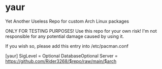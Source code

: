 # yaur
Yet Another Useless Repo for custom Arch Linux packages

ONLY FOR TESTING PURPOSES!
Use this repo for your own risk! I'm not responsible for any potential damage caused by using it. 

If you wish so, please add this entry into /etc/pacman.conf

[yaur]
SigLevel = Optional DatabaseOptional
Server = https://github.com/Rider3268/$repo/raw/main/$arch
